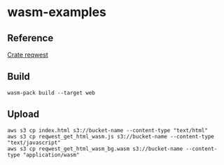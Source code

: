 # wasm-examples

## Reference
[Crate reqwest](https://docs.rs/reqwest/latest/reqwest/)

## Build
```
wasm-pack build --target web
```

## Upload
```
aws s3 cp index.html s3://bucket-name --content-type "text/html"
aws s3 cp reqwest_get_html_wasm.js s3://bucket-name --content-type "text/javascript"
aws s3 cp reqwest_get_html_wasm_bg.wasm s3://bucket-name --content-type "application/wasm"
```
